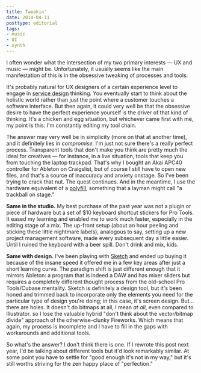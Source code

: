 ```yaml
---
title: Tweakin'
date: 2014-04-11
posttype: editorial
tags:
- music
- UI
- synth
---
```




I often wonder what the intersection of my two primary interests — UX and music — might be. Unfortunately, it usually seems like the main manifestation of this is in the obsessive tweaking of processes and tools.

It's probably natural for UX designers of a certain experience level to engage in [service design](uxmatters.com/mt/archives/2011/03/why-ux-professionals-should-care-about-service-design.php) thinking. You eventually start to think about the holistic world rather than just the point where a customer touches a software interface. But then again, it could very well be that the obsessive desire to have the perfect experience yourself is the driver of that kind of thinking. It's a chicken and egg situation, but whichever came first with me, my point is this: I'm constantly editing my tool chain.

The answer may very well be in simplicity (more on that at another time), and it definitely lies in *compromise.* I'm just not sure there's a really perfect process. Transparent tools that don't make you think are pretty much the ideal for creatives — for instance, in a live situation, tools that keep you from touching the laptop trackpad. That's why I bought an Akai APC40 controller for Ableton on Craigslist, but of course I still have to open new files, and that's a source of inaccuracy and anxiety onstage. So I've been trying to crack that nut. The quest continues. And in the meantime, I use the hardware equivalent of a [polyfill](http://en.wikipedia.org/wiki/Polyfill), something that a layman might call "a trackball on stage."

**Same in the studio.** My best purchase of the past year was not a plugin or piece of hardware but a set of $10 keyboard shortcut stickers for Pro Tools. It eased my learning and enabled me to work much faster, especially in the editing stage of a mix. The up-front setup (about an hour peeling and sticking these little nightmare labels), analogous to say, setting up a new project management software, made every subsequent day a little easier. Until I ruined the keyboard with a beer spill. Don't drink and mix, kids.

**Same with design.** I've been playing with [Sketch](www.bohemiancoding.com/sketch/) and ended up buying it because of the insane speed it offered me in a few key areas after just a short learning curve. The paradigm shift is just different enough that it mirrors Ableton: a program that is indeed a DAW and has mixer sliders but requires a completely different thought process from the old-school Pro Tools/Cubase mentality. Sketch is definitely a design tool, but it's been honed and trimmed back to incorporate only the elements you need for the particular type of design you're doing; in this case, it's screen design. But... there are holes. It doesn't do bitmaps at all, I mean *at all*, even compared to Illustrator. so I lose the valuable hybrid "don't think about the vector/bitmap divide" approach of the otherwise-clunky Fireworks. Which means that again, my process is incomplete and I have to fill in the gaps with workarounds and additional tools.

So what's the answer? I don't think there is one. If I rewrote this post next year, I'd be talking about different tools but it'd look remarkably similar. At some point you have to settle for "good enough it's not in my way," but it's still worths striving for the zen happy place of "perfection."
